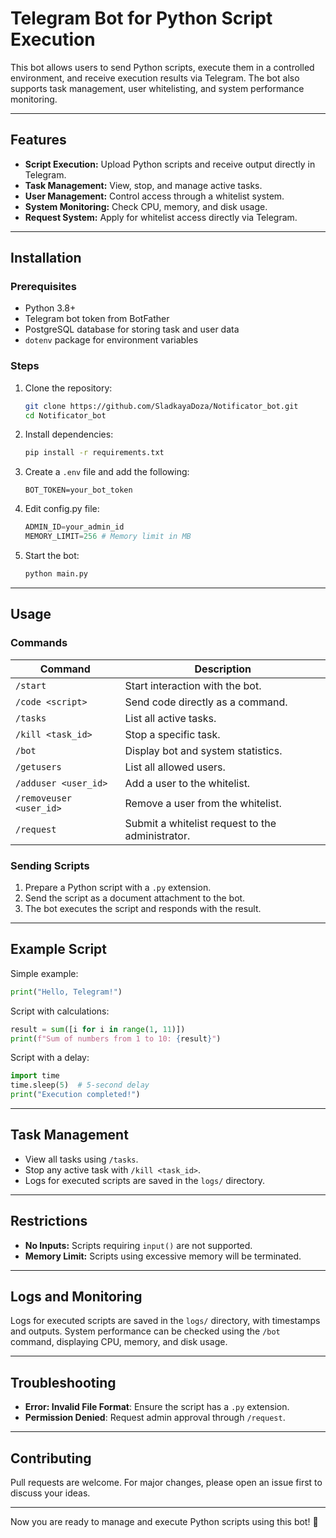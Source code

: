# Telegram Bot for Python Script Execution

This bot allows users to send Python scripts, execute them in a controlled environment, and receive execution results via Telegram. The bot also supports task management, user whitelisting, and system performance monitoring.

---

## Features

- **Script Execution:** Upload Python scripts and receive output directly in Telegram.
- **Task Management:** View, stop, and manage active tasks.
- **User Management:** Control access through a whitelist system.
- **System Monitoring:** Check CPU, memory, and disk usage.
- **Request System:** Apply for whitelist access directly via Telegram.

---

## Installation

### Prerequisites
- Python 3.8+
- Telegram bot token from BotFather
- PostgreSQL database for storing task and user data
- `dotenv` package for environment variables

### Steps
1. Clone the repository:
   ```bash
   git clone https://github.com/SladkayaDoza/Notificator_bot.git
   cd Notificator_bot
   ```
2. Install dependencies:
   ```bash
   pip install -r requirements.txt
   ```
3. Create a `.env` file and add the following:
   ```env
   BOT_TOKEN=your_bot_token
   ```
4. Edit config.py file:
   ```py
   ADMIN_ID=your_admin_id
   MEMORY_LIMIT=256 # Memory limit in MB
   ```
5. Start the bot:
   ```bash
   python main.py
   ```

---

## Usage

### Commands

| **Command**              | **Description**                                                       |
|--------------------------|------------------------------------------------------------------------|
| `/start`                 | Start interaction with the bot.                                       |
| `/code <script>`         | Send code directly as a command.                                      |
| `/tasks`                 | List all active tasks.                                                |
| `/kill <task_id>`        | Stop a specific task.                                                 |
| `/bot`                   | Display bot and system statistics.                                    |
| `/getusers`              | List all allowed users.                                               |
| `/adduser <user_id>`     | Add a user to the whitelist.                                          |
| `/removeuser <user_id>`  | Remove a user from the whitelist.                                     |
| `/request`               | Submit a whitelist request to the administrator.                      |

### Sending Scripts
1. Prepare a Python script with a `.py` extension.
2. Send the script as a document attachment to the bot.
3. The bot executes the script and responds with the result.

---

## Example Script

Simple example:
```python
print("Hello, Telegram!")
```

Script with calculations:
```python
result = sum([i for i in range(1, 11)])
print(f"Sum of numbers from 1 to 10: {result}")
```

Script with a delay:
```python
import time
time.sleep(5)  # 5-second delay
print("Execution completed!")
```

---

## Task Management
- View all tasks using `/tasks`.
- Stop any active task with `/kill <task_id>`.
- Logs for executed scripts are saved in the `logs/` directory.

---

## Restrictions

- **No Inputs:** Scripts requiring `input()` are not supported.
- **Memory Limit:** Scripts using excessive memory will be terminated.

---

## Logs and Monitoring
Logs for executed scripts are saved in the `logs/` directory, with timestamps and outputs.
System performance can be checked using the `/bot` command, displaying CPU, memory, and disk usage.

---

## Troubleshooting
- **Error: Invalid File Format**: Ensure the script has a `.py` extension.
- **Permission Denied**: Request admin approval through `/request`.

---

## Contributing
Pull requests are welcome. For major changes, please open an issue first to discuss your ideas.

---

Now you are ready to manage and execute Python scripts using this bot! 🚀

